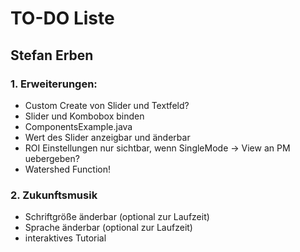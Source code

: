 # TO-DO Liste #

## Stefan Erben ##

### 1. Erweiterungen: ###
* Custom Create von Slider und Textfeld?
* Slider und Kombobox binden
* ComponentsExample.java
* Wert des Slider anzeigbar und änderbar
* ROI Einstellungen nur sichtbar, wenn SingleMode -> View an PM uebergeben?
* Watershed Function!


### 2. Zukunftsmusik ###
* Schriftgröße änderbar (optional zur Laufzeit)
* Sprache änderbar (optional zur Laufzeit)
* interaktives Tutorial